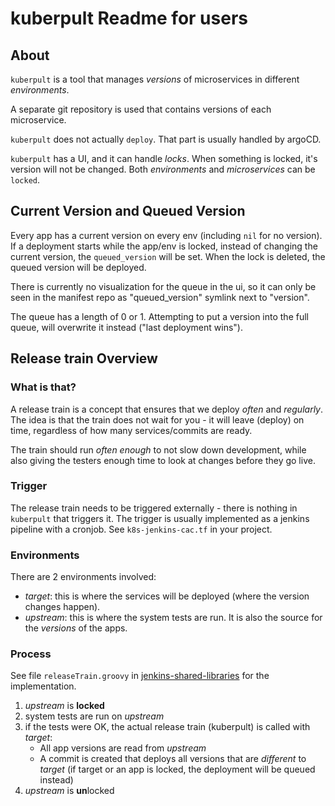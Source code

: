 # kuberpult Readme for users

## About

`kuberpult` is a tool that manages *versions* of microservices in different *environments*.

A separate git repository is used that contains versions of each microservice.

`kuberpult` does not actually `deploy`. That part is usually handled by argoCD.

`kuberpult` has a UI, and it can handle *locks*. When something is locked, it's version will not be changed.
Both *environments* and *microservices* can be `locked`.

## Current Version and Queued Version

Every app has a current version on every env (including `nil` for no version).
If a deployment starts while the app/env is locked,
instead of changing the current version, the `queued_version` will be set.
When the lock is deleted, the queued version will be deployed.

There is currently no visualization for the queue in the ui,
so it can only be seen in the manifest repo as "queued_version" symlink next to "version".

The queue has a length of 0 or 1.
Attempting to put a version into the full queue, will overwrite it instead ("last deployment wins").

## Release train Overview

### What is that?

A release train is a concept that ensures that we deploy *often* and *regularly*.
The idea is that the train does not wait for you - it will leave (deploy) on time, regardless of how many services/commits are ready.

The train should run *often enough* to not slow down development, while also giving the testers enough time to look at changes before they go live.

### Trigger

The release train needs to be triggered externally - there is nothing in `kuberpult` that triggers it.
The trigger is usually implemented as a jenkins pipeline with a cronjob.
See `k8s-jenkins-cac.tf` in your project.

### Environments

There are 2 environments involved:
* *target*: this is where the services will be deployed (where the version changes happen).
* *upstream*: this is where the system tests are run. It is also the source for the *versions* of the apps.

### Process

See file `releaseTrain.groovy` in [jenkins-shared-libraries](https://github.com/freiheit-com/jenkins-shared-libraries/tree/master/vars) for the implementation.

1) *upstream* is **locked**
1) system tests are run on *upstream*
1) if the tests were OK, the actual release train (kuberpult) is called with *target*:
   * All app versions are read from *upstream*
   * A commit is created that deploys all versions that are *different* to *target*
     (if target or an app is locked, the deployment will be queued instead)
1) *upstream* is **un**locked

